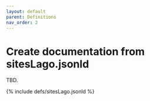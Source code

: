 ```yaml
---
layout: default
parent: Definitions
nav_order: 2
---
```


# Create documentation from sitesLago.jsonld

TBD.

{% include defs/sitesLago.jsonld %}



